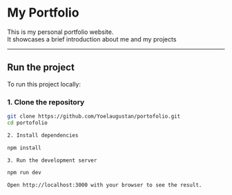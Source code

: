 # My Portfolio

This is my personal portfolio website.  
It showcases a brief introduction about me and my projects

---

## Run the project

To run this project locally:

### 1. Clone the repository
```bash
git clone https://github.com/Yoelaugustan/portofolio.git
cd portofolio

2. Install dependencies

npm install

3. Run the development server

npm run dev

Open http://localhost:3000 with your browser to see the result.


